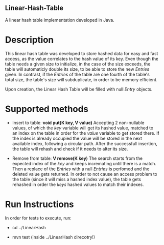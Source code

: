 ## Linear-Hash-Table
A linear hash table implementation developed in Java.

# Description
This linear hash table was developed to store hashed data for easy and fast access, as the value correlates to the hash value of its key. Even though the table needs a given size to initialize, in the case of the size exceeds, the table will automaticly double its size, to be able to store the new _Entries_ given. In contrast, if the _Entries_ of the table are one fourth of the table's total size, the table's size will subduplicate, in order to be memory efficient.

Upon creation, the Linear Hash Table will be filled with null _Entry_ objects.


# Supported methods
- Insert to table: **void put(K key, V value)**
Accepting 2 non-nullable values, of which the _key_ variable will get its hashed value, matched to an index on the table in order for the _value_ variable to get stored there. If the index is already occupied the value will be stored in the next available index, following a circular path. After the successfull insertion, the table will rehash and check if it needs to alter its size.

- Remove from table: **V remove(K key)**
The search starts from the expected index of the _key_ and keeps incremating until there is a match. Then a replace of the _Entries_ with a null _Entries_ is perfomed and the deleted value gets returned. In order to not cause an access problem to the table (since it will miss a hashed index value), the table gets rehashed in order the _keys_ hashed values to match their indexes.


# Run Instructions
In order for tests to execute, run:

- cd ../LinearHash

- mvn test (inside ../LinearHash direcotry!)
